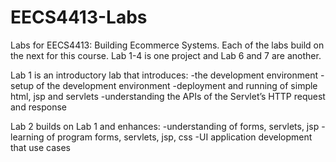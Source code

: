 # EECS4413-Labs
Labs for EECS4413: Building Ecommerce Systems. Each of the labs build on the next for this course. Lab 1-4 is one project and Lab 6 and 7 are another.

Lab 1 is an introductory lab that introduces:
-the development environment
-setup of the development environment
-deployment and running of simple html, jsp and servlets 
-understanding the APIs of the Servlet’s HTTP request and response

Lab 2 builds on Lab 1 and enhances:
-understanding of forms, servlets, jsp
-learning of program forms, servlets, jsp, css
-UI application development that use cases
